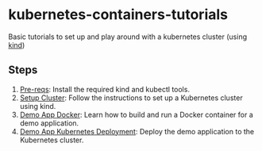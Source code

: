# kubernetes-containers-tutorials
Basic tutorials to set up and play around with a kubernetes cluster (using [kind](https://kind.sigs.k8s.io/))

## Steps
1. [Pre-reqs](./setup/install-kind-kubectl.md): Install the required kind and kubectl tools.
2. [Setup Cluster](./setup/install-kind-kubectl.md): Follow the instructions to set up a Kubernetes cluster using kind.
3. [Demo App Docker](./demo-app-docker/test-demo-app.md): Learn how to build and run a Docker container for a demo application.
4. [Demo App Kubernetes Deployment](./demo-app-k8s-deployment/deploy-demo-app-k8s.md): Deploy the demo application to the Kubernetes cluster.
